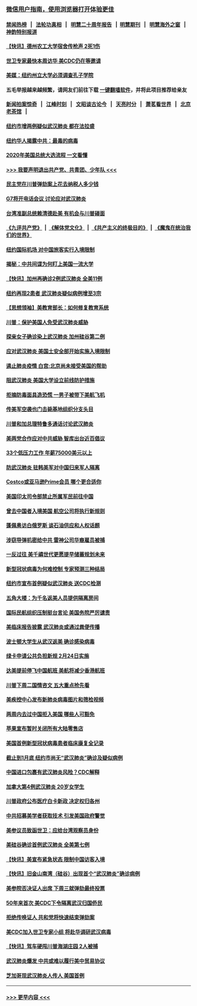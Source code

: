 ### [微信用户指南，使用浏览器打开体验更佳](https://github.com/gfw-breaker/banned-news1/blob/master/indexes/wechat-guide.md?t=0)
#### [禁闻热榜](热点新闻.md?t=0)  &nbsp;&nbsp;|&nbsp;&nbsp; [法轮功真相](https://github.com/gfw-breaker/truth/blob/master/README.md?t=0) &nbsp;&nbsp;|&nbsp;&nbsp; [明慧二十周年报告](https://github.com/gfw-breaker/mh-reports/blob/master/README.md?t=0) &nbsp;&nbsp;|&nbsp;&nbsp;[明慧期刊](https://github.com/gfw-breaker/mh-qikan) &nbsp;&nbsp;|&nbsp;&nbsp; [明慧海外之窗](https://github.com/gfw-breaker/mh-news/blob/master/README.md?t=0) &nbsp;&nbsp;|&nbsp;&nbsp; [神韵特别报道](https://github.com/gfw-breaker/mh-news/blob/master/shenyun.md?t=0)
#### [【快讯】德州农工大学宿舍传枪声 2死1伤](../pages/nsc412/n11842279.md?t=02040533) 
#### [世卫专家最快本周访华 美CDC仍在等邀请](../pages/nsc412/n11842198.md?t=02040533) 
#### [美媒：纽约州立大学必须调查孔子学院](../pages/nsc412/n11840637.md?t=02040533) 
#### 五毛举报越来越频繁，请网友们前往下载 [一键翻墙软件](https://github.com/gfw-breaker/ssr-accounts)，并将此项目推荐给亲友
#### [新闻拍案惊奇](https://github.com/gfw-breaker/banned-news1/blob/master/pages/link4.md) &nbsp;&nbsp;|&nbsp;&nbsp; [江峰时刻](https://github.com/gfw-breaker/banned-news1/blob/master/pages/link4.md) &nbsp;&nbsp;|&nbsp;&nbsp; [文昭谈古论今](https://github.com/gfw-breaker/banned-news1/blob/master/pages/link4.md) &nbsp;&nbsp;|&nbsp;&nbsp; [天亮时分](https://github.com/gfw-breaker/banned-news1/blob/master/pages/link4.md) &nbsp;&nbsp;|&nbsp;&nbsp; [萧茗看世界](https://github.com/gfw-breaker/banned-news1/blob/master/pages/link4.md) &nbsp;&nbsp;|&nbsp;&nbsp; [北京老茶馆](https://github.com/gfw-breaker/banned-news1/blob/master/pages/link4.md) &nbsp;&nbsp;|&nbsp;&nbsp; 
#### [纽约市增两例疑似武汉肺炎 都在法拉盛](../pages/nsc412/n11840625.md?t=02040533) 
#### [纽约华人揭露中共：最毒的病毒](../pages/nsc412/n11840631.md?t=02040533) 
#### [2020年美国总统大选流程 一文看懂](../pages/nsc412/n11842056.md?t=02040533) 
#### [>>> 我要声明退出共产党、共青团、少年队 <<<](https://github.com/begood0513/goodnews/blob/master/quit/letter.md) 
#### [民主党在川普弹劾案上花去纳税人多少钱](../pages/nsc412/n11841941.md?t=02040533) 
#### [G7将开电话会议 讨论应对武汉肺炎](../pages/nsc412/n11841658.md?t=02040533) 
#### [台湾准副总统赖清德赴美 有机会与川普碰面](../pages/nsc412/n11841332.md?t=02040533) 
#### [《九评共产党》](https://github.com/begood0513/9ping.md/blob/master/README.md) &nbsp;|&nbsp; [《解体党文化》](../../../../jtdwh.md/blob/master/README.md)  &nbsp;|&nbsp; [《共产主义的终极目的》](../../../../gczydzjmd.md/blob/master/README.md) &nbsp;|&nbsp; [《魔鬼在统治我们的世界》](../../../../mgztzwmdsj.md/blob/master/README.md) 
#### [纽约国际机场  对中国旅客实行入境限制](../pages/nsc412/n11840619.md?t=02040533) 
#### [揭秘：中共间谍为何盯上美国一流大学](../pages/nsc412/n11840270.md?t=02040533) 
#### [【快讯】加州再确诊2例武汉肺炎 全美11例](../pages/nsc412/n11840339.md?t=02040533) 
#### [纽约再现2患者 武汉肺炎疑似病例增至3宗](../pages/nsc412/n11840010.md?t=02040533) 
#### [【思想领袖】美教育部长：如何修复教育系统](../pages/nsc412/n11690865.md?t=02040533) 
#### [川普：保护美国人免受武汉肺炎威胁](../pages/nsc412/n11839718.md?t=02040533) 
#### [探亲女子确诊染上武汉肺炎 加州硅谷第二例](../pages/nsc412/n11839784.md?t=02040533) 
#### [应对武汉肺炎 美国土安全部开始实施入境限制](../pages/nsc412/n11839729.md?t=02040533) 
#### [遏止肺炎疫情 白宫:北京尚未接受美国的帮助](../pages/nsc412/n11839660.md?t=02040533) 
#### [阻武汉肺炎 美国大学设立前线防护措施](../pages/nsc412/n11839479.md?t=02040533) 
#### [拒摘防毒面具造恐慌 一男子被带下美航飞机](../pages/nsc412/n11839455.md?t=02040533) 
#### [传美军空袭也门击毙基地组织分支头目](../pages/nsc412/n11839210.md?t=02040533) 
#### [川普和加总理特鲁多通话讨论武汉肺炎](../pages/nsc412/n11839128.md?t=02040533) 
#### [美两党合作应对中共威胁 智库出台近百倡议](../pages/nsc412/n11838437.md?t=02040533) 
#### [33个低压力工作 年薪75000美元以上](../pages/nsc412/n11834441.md?t=02040533) 
#### [防武汉肺炎 驻韩美军对中国归来军人隔离](../pages/nsc412/n11838970.md?t=02040533) 
#### [Costco或亚马逊Prime会员 哪个更合适你](../pages/nsc412/n11834459.md?t=02040533) 
#### [美国印太司令部禁止所属军民前往中国](../pages/nsc412/n11838418.md?t=02040533) 
#### [曾去中国者入境美国 航空公司将执行新规则](../pages/nsc412/n11838375.md?t=02040533) 
#### [蓬佩奥访白俄罗斯 谈石油供应和人权话题](../pages/nsc412/n11838242.md?t=02040533) 
#### [涉窃导弹机密给中共 雷神公司华裔雇员被捕](../pages/nsc412/n11838129.md?t=02040533) 
#### [一反过往 美千禧世代更愿提早储蓄规划未来](../pages/nsc412/n11837601.md?t=02040533) 
#### [新型冠状病毒为何难控制 专家预测三种结局](../pages/nsc412/n11838002.md?t=02040533) 
#### [纽约市宣布首例疑似武汉肺炎 送CDC检测](../pages/nsc412/n11837852.md?t=02040533) 
#### [五角大楼：为千名返美人员提供隔离房间](../pages/nsc412/n11837831.md?t=02040533) 
#### [国际民航组织压制挺台言论 美国务院严厉谴责](../pages/nsc412/n11837791.md?t=02040533) 
#### [美临床报告披露 武汉肺炎或通过粪便传播](../pages/nsc412/n11837626.md?t=02040533) 
#### [波士顿大学生从武汉返美 确诊感染病毒](../pages/nsc412/n11837580.md?t=02040533) 
#### [绿卡申请公共负担新规 2月24日实施](../pages/nsc412/n11836634.md?t=02040533) 
#### [达美提前停飞中国航班 美航将减少香港航班](../pages/nsc412/n11837649.md?t=02040533) 
#### [川普下周二国情咨文 五大重点抢先看](../pages/nsc412/n11837512.md?t=02040533) 
#### [美疾控中心发布新肺炎病毒图片和筛检视频](../pages/nsc412/n11837491.md?t=02040533) 
#### [两周内去过中国拒入美国 哪些人可豁免](../pages/nsc412/n11837400.md?t=02040533) 
#### [苹果宣布暂时关闭所有大陆零售店](../pages/nsc412/n11837097.md?t=02040533) 
#### [美国首例新型冠状病毒患者临床康复全记录](../pages/nsc412/n11836513.md?t=02040533) 
#### [截止到1月底  纽约市尚无“武汉肺炎”确诊及疑似病例](../pages/nsc412/n11836657.md?t=02040533) 
#### [中国进口包裹有武汉肺炎风险？CDC解释](../pages/nsc412/n11836321.md?t=02040533) 
#### [加拿大第4例武汉肺炎 20岁女学生](../pages/nsc412/n11836537.md?t=02040533) 
#### [川普政府公布医疗白卡新政 决定权归各州](../pages/nsc412/n11836336.md?t=02040533) 
#### [中共招募美学者获取技术 引发美国政府警觉](../pages/nsc412/n11836277.md?t=02040533) 
#### [美参议员致函世卫：应给台湾观察员身份](../pages/nsc412/n11836183.md?t=02040533) 
#### [美硅谷确诊首例武汉肺炎 全美第七例](../pages/nsc412/n11836093.md?t=02040533) 
#### [【快讯】美宣布紧急状态 限制中国访客入境](../pages/nsc412/n11836030.md?t=02040533) 
#### [【快讯】旧金山南湾（硅谷）出现首个“武汉肺炎”确诊病例](../pages/nsc412/n11836084.md?t=02040533) 
#### [美参院否决证人出席 下周三就弹劾最终投票](../pages/nsc412/n11835900.md?t=02040533) 
#### [50年来首次 美CDC下令隔离武汉归国侨民](../pages/nsc412/n11835854.md?t=02040533) 
#### [拒绝传唤证人 共和党将快速结束弹劾案](../pages/nsc412/n11835573.md?t=02040533) 
#### [美CDC加入世卫专家小组 将赴华调研武汉病毒](../pages/nsc412/n11835584.md?t=02040533) 
#### [【快讯】驾车硬闯川普海湖庄园 2人被捕](../pages/nsc412/n11835785.md?t=02040533) 
#### [武汉肺炎爆发 中共或难以履行美中贸易协议](../pages/nsc412/n11834752.md?t=02040533) 
#### [芝加哥现武汉肺炎人传人 美国首例](../pages/nsc412/n11834730.md?t=02040533) 

----
#### [ >>> 更早内容 <<< ](../indexes/nsc412-earlier.md)
